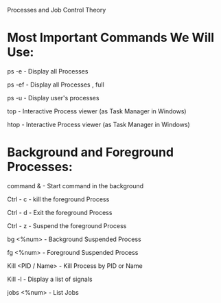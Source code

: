 Processes and Job Control Theory

# Most Important Commands We Will Use:

ps -e - Display all Processes

ps -ef - Display all Processes , full

ps -u <user> - Display user's processes

top - Interactive Process viewer (as Task Manager in Windows)

htop - Interactive Process viewer (as Task Manager in Windows)

# Background and Foreground Processes:

command & - Start command in the background

Ctrl - c - kill the foreground Process

Ctrl - d - Exit the foreground Process

Ctrl - z - Suspend the foreground Process

bg <%num> - Background Suspended Process

fg <%num> - Foreground Suspended Process

Kill <PID / Name> - Kill Process by PID or Name

Kill -l - Display a list of signals

jobs <%num> - List Jobs
